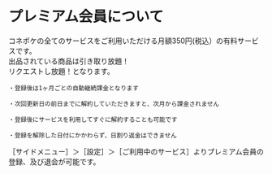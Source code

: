 # プレミアム会員について

コネポケの全てのサービスをご利用いただける月額350円(税込）の有料サービスです。  
出品されている商品は引き取り放題！  
リクエストし放題！となります。

    ・登録後は1ヶ月ごとの自動継続課金となります

    ・次回更新日の前日までに解約していただきますと、次月から課金されません

    ・登録後にサービスを利用してすぐに解約することも可能です

    ・登録を解除した日付にかかわらず、日割り返金はできません

［サイドメニュー］＞［設定］＞［ご利用中のサービス］よりプレミアム会員の登録、及び退会が可能です。
